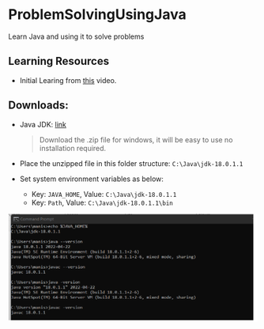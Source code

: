 # ProblemSolvingUsingJava

Learn Java and using it to solve problems

## Learning Resources

- Initial Learing from [this](https://www.youtube.com/watch?v=8cm1x4bC610&t=991s&ab_channel=Telusko) video.

## Downloads:

- Java JDK: [link](https://www.oracle.com/java/technologies/downloads/)
  > Download the .zip file for windows, it will be easy to use no installation required.
- Place the unzipped file in this folder structure: `C:\Java\jdk-18.0.1.1`
- Set system environment variables as below:

  - Key: `JAVA_HOME`, Value: `C:\Java\jdk-18.0.1.1`
  - Key: `Path`, Value: `C:\Java\jdk-18.0.1.1\bin`

![CMD](.\images\1.png)
